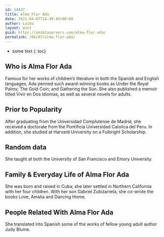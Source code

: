 ```yaml
---
id: 14437
title: Alma Flor Ada
date: 2021-04-07T14:49:49+00:00
author: Laima
layout: post
guid: https://ukdataservers.com/alma-flor-ada/
permalink: /04/07/alma-flor-ada/
---
```


* some text
{: toc}


## Who is Alma Flor Ada
                  
                  
                  
Famous for her works of children&#8217;s literature in both the Spanish and English languages, Ada penned such award-winning books as Under the Royal Palms; The Gold Coin; and Gathering the Sun. She also published a memoir titled Vivir en Dos Idiomas, as well as several novels for adults.
                  
              
            
              
            
                
                
                
## Prior to Popularity
                  
                  
                  
After graduating from the Universidad Complutense de Madrid, she received a doctorate from the Pontificia Universidad Catolica del Peru. In addition, she studied at Harvard University on a Fulbright Scholarship.
                  
              
            
              
            
                
                
                
## Random data
                  
                  
                  
She taught at both the University of San Francisco and Emory University.
                  
              
            
              
            
                
                
                
## Family & Everyday Life of Alma Flor Ada
                  
                  
                  
She was born and raised in Cuba; she later settled in Northern California with her four children. With her son Gabriel Zubizarreta, she co-wrote the books Love, Amalia and Dancing Home.
                  
              
            
              
            
                
                
                
## People Related With Alma Flor Ada
                  
                  
                  
She translated into Spanish some of the works of fellow young adult author Judy Blume.
                  
              
            
              
            
                
              
            
              
              
            
            
              
            
          
          
          